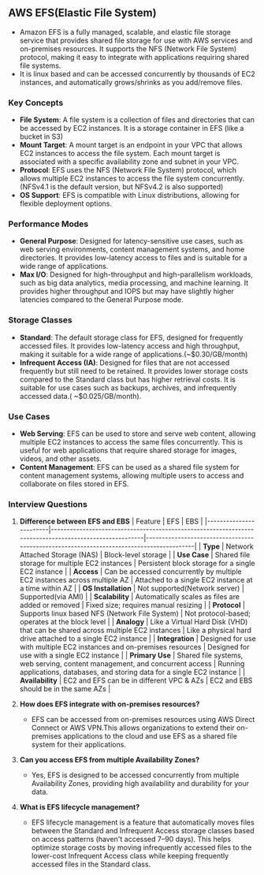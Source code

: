 ## AWS EFS(Elastic File System)

- Amazon EFS is a fully managed, scalable, and elastic file storage service that provides shared file storage for use with AWS services and on-premises resources. It supports the NFS (Network File System) protocol, making it easy to integrate with applications requiring shared file systems.
- It is linux based and can be accessed concurrently by thousands of EC2 instances, and automatically grows/shrinks as you add/remove files.

### Key Concepts
- **File System**: A file system is a collection of files and directories that can be accessed by EC2 instances. It is a storage container in EFS (like a bucket in S3)
- **Mount Target**: A mount target is an endpoint in your VPC that allows EC2 instances to access the file system. Each mount target is associated with a specific availability zone and subnet in your VPC.
- **Protocol**: EFS uses the NFS (Network File System) protocol, which allows multiple EC2 instances to access the file system concurrently. (NFSv4.1 is the default version, but NFSv4.2 is also supported)
- **OS Support**: EFS is compatible with Linux distributions, allowing for flexible deployment options.

### Performance Modes
- **General Purpose**: Designed for latency-sensitive use cases, such as web serving environments, content management systems, and home directories. It provides low-latency access to files and is suitable for a wide range of applications.
- **Max I/O**: Designed for high-throughput and high-parallelism workloads, such as big data analytics, media processing, and machine learning. It provides higher throughput and IOPS but may have slightly higher latencies compared to the General Purpose mode.

### Storage Classes
- **Standard**: The default storage class for EFS, designed for frequently accessed files. It provides low-latency access and high throughput, making it suitable for a wide range of applications.(~$0.30/GB/month)
- **Infrequent Access (IA)**: Designed for files that are not accessed frequently but still need to be retained. It provides lower storage costs compared to the Standard class but has higher retrieval costs. It is suitable for use cases such as backups, archives, and infrequently accessed data.( ~$0.025/GB/month).

### Use Cases
- **Web Serving**: EFS can be used to store and serve web content, allowing multiple EC2 instances to access the same files concurrently. This is useful for web applications that require shared storage for images, videos, and other assets.
- **Content Management**: EFS can be used as a shared file system for content management systems, allowing multiple users to access and collaborate on files stored in EFS.

### Interview Questions
1. **Difference between EFS and EBS**
    | Feature                | EFS                                                                                                   | EBS                                                                                     |
    |------------------------|-------------------------------------------------------------------------------------------------------|-----------------------------------------------------------------------------------------|
    | **Type**              | Network Attached Storage (NAS)                                                                       | Block-level storage                                                                     |
    | **Use Case**          | Shared file storage for multiple EC2 instances                                                       | Persistent block storage for a single EC2 instance                                     |
    | **Access**            | Can be accessed concurrently by multiple EC2 instances across multiple AZ                                               | Attached to a single EC2 instance at a time within AZ                                          |
    | **OS Installation**   | Not supported(Network server)                                                                           | Supported(via AMI)                                                                          |
    | **Scalability**       | Automatically scales as files are added or removed                                                   | Fixed size; requires manual resizing                                                  |
    | **Protocol**          | Supports linux based NFS (Network File System)                                                                   | Not protocol-based; operates at the block level                                       |
    | **Analogy**           | Like a Virtual Hard Disk (VHD) that can be shared across multiple EC2 instances                      | Like a physical hard drive attached to a single EC2 instance                          |
    | **Integration**       | Designed for use with multiple EC2 instances and on-premises resources                               | Designed for use with a single EC2 instance                                           |
    | **Primary Use**       | Shared file systems, web serving, content management, and concurrent access                          | Running applications, databases, and storing data for a single EC2 instance           |
    | **Availability** | EC2 and EFS can be in different VPC & AZs                               | EC2 and EBS should be in the same AZs                                   |

2. **How does EFS integrate with on-premises resources?**
    - EFS can be accessed from on-premises resources using AWS Direct Connect or AWS VPN.This allows organizations to extend their on-premises applications to the cloud and use EFS as a shared file system for their applications.

3. **Can you access EFS from multiple Availability Zones?**
    - Yes, EFS is designed to be accessed concurrently from multiple Availability Zones, providing high availability and durability for your data.

4. **What is EFS lifecycle management?**
    - EFS lifecycle management is a feature that automatically moves files between the Standard and Infrequent Access storage classes based on access patterns (haven't accessed 7–90 days). This helps optimize storage costs by moving infrequently accessed files to the lower-cost Infrequent Access class while keeping frequently accessed files in the Standard class.